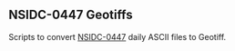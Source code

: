 NSIDC-0447 Geotiffs
---

Scripts to convert [NSIDC-0447](https://nsidc.org/data/NSIDC-0447) daily ASCII
files to Geotiff.
